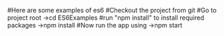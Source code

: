 #Here are some examples of es6
#Checkout the project from git
#Go to project root
->cd ES6Examples
#run "npm install" to install required packages
->npm install
#Now run the app using
->npm start

